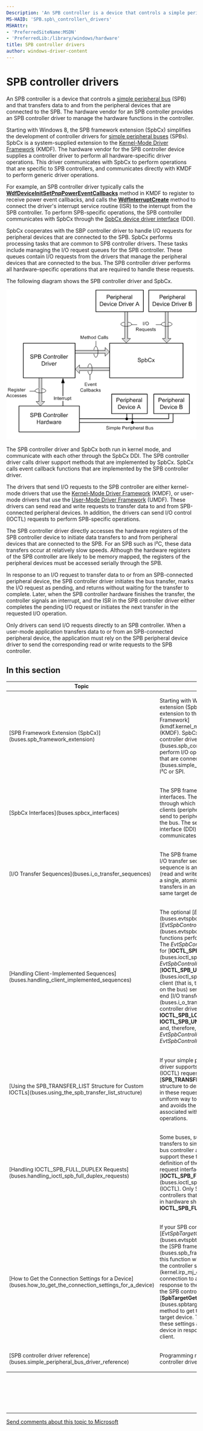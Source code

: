 ```yaml
---
Description: 'An SPB controller is a device that controls a simple peripheral bus (SPB) and that transfers data to and from the peripheral devices that are connected to the SPB.'
MS-HAID: 'SPB.spb\_controller\_drivers'
MSHAttr:
- 'PreferredSiteName:MSDN'
- 'PreferredLib:/library/windows/hardware'
title: SPB controller drivers
author: windows-driver-content
---
```


# SPB controller drivers


An SPB controller is a device that controls a [simple peripheral bus](buses.simple_peripheral_buses) (SPB) and that transfers data to and from the peripheral devices that are connected to the SPB. The hardware vendor for an SPB controller provides an SPB controller driver to manage the hardware functions in the controller.

Starting with Windows 8, the SPB framework extension (SpbCx) simplifies the development of controller drivers for [simple peripheral buses](buses.simple_peripheral_buses) (SPBs). SpbCx is a system-supplied extension to the [Kernel-Mode Driver Framework](kmdf.kernel_mode_driver_framework_overview) (KMDF). The hardware vendor for the SPB controller device supplies a controller driver to perform all hardware-specific driver operations. This driver communicates with SpbCx to perform operations that are specific to SPB controllers, and communicates directly with KMDF to perform generic driver operations.

For example, an SPB controller driver typically calls the [**WdfDeviceInitSetPnpPowerEventCallbacks**](kmdf.wdfdeviceinitsetpnppowereventcallbacks) method in KMDF to register to receive power event callbacks, and calls the [**WdfInterruptCreate**](kmdf.wdfinterruptcreate) method to connect the driver's interrupt service routine (ISR) to the interrupt from the SPB controller. To perform SPB-specific operations, the SPB controller communicates with SpbCx through the [SpbCx device driver interface](buses.spbcx_device_driver_interface) (DDI).

SpbCx cooperates with the SBP controller driver to handle I/O requests for peripheral devices that are connected to the SPB. SpbCx performs processing tasks that are common to SPB controller drivers. These tasks include managing the I/O request queues for the SPB controller. These queues contain I/O requests from the drivers that manage the peripheral devices that are connected to the bus. The SPB controller driver performs all hardware-specific operations that are required to handle these requests.

The following diagram shows the SPB controller driver and SpbCx.

![block diagram of spb components](images/spbmodules.png)

The SPB controller driver and SpbCx both run in kernel mode, and communicate with each other through the SpbCx DDI. The SPB controller driver calls driver support methods that are implemented by SpbCx. SpbCx calls event callback functions that are implemented by the SPB controller driver.

The drivers that send I/O requests to the SPB controller are either kernel-mode drivers that use the [Kernel-Mode Driver Framework](kmdf.kernel_mode_driver_framework_overview) (KMDF), or user-mode drivers that use the [User-Mode Driver Framework](umdf.introduction_to_umdf) (UMDF). These drivers can send read and write requests to transfer data to and from SPB-connected peripheral devices. In addition, the drivers can send I/O control (IOCTL) requests to perform SPB-specific operations.

The SPB controller driver directly accesses the hardware registers of the SPB controller device to initiate data transfers to and from peripheral devices that are connected to the SPB. For an SPB such as I²C, these data transfers occur at relatively slow speeds. Although the hardware registers of the SPB controller are likely to be memory mapped, the registers of the peripheral devices must be accessed serially through the SPB.

In response to an I/O request to transfer data to or from an SPB-connected peripheral device, the SPB controller driver initiates the bus transfer, marks the I/O request as pending, and returns without waiting for the transfer to complete. Later, when the SPB controller hardware finishes the transfer, the controller signals an interrupt, and the ISR in the SPB controller driver either completes the pending I/O request or initiates the next transfer in the requested I/O operation.

Only drivers can send I/O requests directly to an SPB controller. When a user-mode application transfers data to or from an SPB-connected peripheral device, the application must rely on the SPB peripheral device driver to send the corresponding read or write requests to the SPB controller.

## In this section


<table>
<colgroup>
<col width="50%" />
<col width="50%" />
</colgroup>
<thead>
<tr class="header">
<th>Topic</th>
<th>Description</th>
</tr>
</thead>
<tbody>
<tr class="odd">
<td><p>[SPB Framework Extension (SpbCx)](buses.spb_framework_extension)</p></td>
<td><p>Starting with Windows 8, the SPB framework extension (SpbCx) is a system-supplied extension to the [Kernel-Mode Driver Framework](kmdf.kernel_mode_driver_framework_overview) (KMDF). SpbCx works together with an [SPB controller driver](buses.spb_controller_driver_overview) to perform I/O operations on peripheral devices that are connected to a [simple peripheral bus](buses.simple_peripheral_buses) (SPB), such as I²C or SPI.</p></td>
</tr>
<tr class="even">
<td><p>[SpbCx Interfaces](buses.spbcx_interfaces)</p></td>
<td><p>The SPB framework extension (SpbCx) has two interfaces. The first is an I/O request interface through which SpbCx accepts I/O requests that clients (peripheral drivers) of the SPB controller send to peripheral devices that are attached to the bus. The second interface is a device driver interface (DDI) through which SpbCx communicates with the SPB controller driver.</p></td>
</tr>
<tr class="odd">
<td><p>[I/O Transfer Sequences](buses.i_o_transfer_sequences)</p></td>
<td><p>The SPB framework extension (SpbCx) supports I/O transfer sequences. An I/O transfer sequence is an ordered set of bus transfers (read and write operations) that is performed as a single, atomic bus operation. All of the transfers in an I/O transfer sequence access the same target device on the bus.</p></td>
</tr>
<tr class="even">
<td><p>[Handling Client-Implemented Sequences](buses.handling_client_implemented_sequences)</p></td>
<td><p>The optional [<em>EvtSpbControllerLock</em>](buses.evtspbcontrollerlock) and [<em>EvtSpbControllerUnlock</em>](buses.evtspbcontrollerunlock) event callback functions perform complementary operations. The <em>EvtSpbControllerLock</em> function is a handler for [<strong>IOCTL_SPB_LOCK_CONTROLLER</strong>](buses.ioctl_spb_lock_controller) requests. The <em>EvtSpbControllerUnlock</em> function is a handler for [<strong>IOCTL_SPB_UNLOCK_CONTROLLER</strong>](buses.ioctl_spb_unlock_controller) requests. A client (that is, the driver for a peripheral device on the bus) sends these requests to start and end [I/O transfer sequences](buses.i_o_transfer_sequences). Most SPB controller drivers do not support <strong>IOCTL_SPB_LOCK_CONTROLLER</strong> and <strong>IOCTL_SPB_UNLOCK_CONTROLLER</strong> requests and, therefore, do not implement <em>EvtSpbControllerLock</em> and <em>EvtSpbControllerUnlock</em> functions.</p></td>
</tr>
<tr class="odd">
<td><p>[Using the SPB_TRANSFER_LIST Structure for Custom IOCTLs](buses.using_the_spb_transfer_list_structure)</p></td>
<td><p>If your simple peripheral bus (SPB) controller driver supports one or more custom I/O control (IOCTL) requests, use the [<strong>SPB_TRANSFER_LIST</strong>](buses.spb_transfer_list) structure to describe the read and write buffers in these requests. This structure provides a uniform way to describe the buffers in a request, and avoids the buffer-copying overhead associated with METHOD_BUFFERED I/O operations.</p></td>
</tr>
<tr class="even">
<td><p>[Handling IOCTL_SPB_FULL_DUPLEX Requests](buses.handling_ioctl_spb_full_duplex_requests)</p></td>
<td><p>Some buses, such as SPI, enable read and write transfers to simultaneously occur between the bus controller and a device on the bus. To support these full-duplex transfers, the definition of the simple peripheral bus (SPB) I/O request interface includes, as an option, the [<strong>IOCTL_SPB_FULL_DUPLEX</strong>](buses.ioctl_spb_full_duplex) I/O control code (IOCTL). Only SPB controller drivers for bus controllers that implement full-duplex transfers in hardware should support the <strong>IOCTL_SPB_FULL_DUPLEX</strong> IOCTL.</p></td>
</tr>
<tr class="odd">
<td><p>[How to Get the Connection Settings for a Device](buses.how_to_get_the_connection_settings_for_a_device)</p></td>
<td><p>If your SPB controller driver registers an [<em>EvtSpbTargetConnect</em>](buses.evtspbtargetconnect) callback function, the [SPB framework extension](buses.spb_framework_extension) (SpbCx) calls this function when a client (peripheral driver) of the controller sends an [<strong>IRP_MJ_CREATE</strong>](kernel.irp_mj_create) request to open a logical connection to a target device on the bus. In response to the <em>EvtSpbTargetConnect</em> callback, the SPB controller driver should call the [<strong>SpbTargetGetConnectionParameters</strong>](buses.spbtargetgetconnectionparameters) method to get the connection settings for the target device. The SPB controller driver stores these settings and uses them later to access the device in response to I/O requests from the client.</p></td>
</tr>
<tr class="odd">
<td><p>[SPB controller driver reference](buses.simple_peripheral_bus_driver_reference)</p></td>
<td><p>Programming reference for writing an SPB controller driver.</p></td>
</tr>
</tbody>
</table>

 

 

 


--------------------
[Send comments about this topic to Microsoft](mailto:wsddocfb@microsoft.com?subject=Documentation%20feedback%20%5BSPB\buses%5D:%20SPB%20controller%20drivers%20%20RELEASE:%20%286/1/2016%29&body=%0A%0APRIVACY%20STATEMENT%0A%0AWe%20use%20your%20feedback%20to%20improve%20the%20documentation.%20We%20don't%20use%20your%20email%20address%20for%20any%20other%20purpose,%20and%20we'll%20remove%20your%20email%20address%20from%20our%20system%20after%20the%20issue%20that%20you're%20reporting%20is%20fixed.%20While%20we're%20working%20to%20fix%20this%20issue,%20we%20might%20send%20you%20an%20email%20message%20to%20ask%20for%20more%20info.%20Later,%20we%20might%20also%20send%20you%20an%20email%20message%20to%20let%20you%20know%20that%20we've%20addressed%20your%20feedback.%0A%0AFor%20more%20info%20about%20Microsoft's%20privacy%20policy,%20see%20http://privacy.microsoft.com/en-us/default.aspx. "Send comments about this topic to Microsoft")


